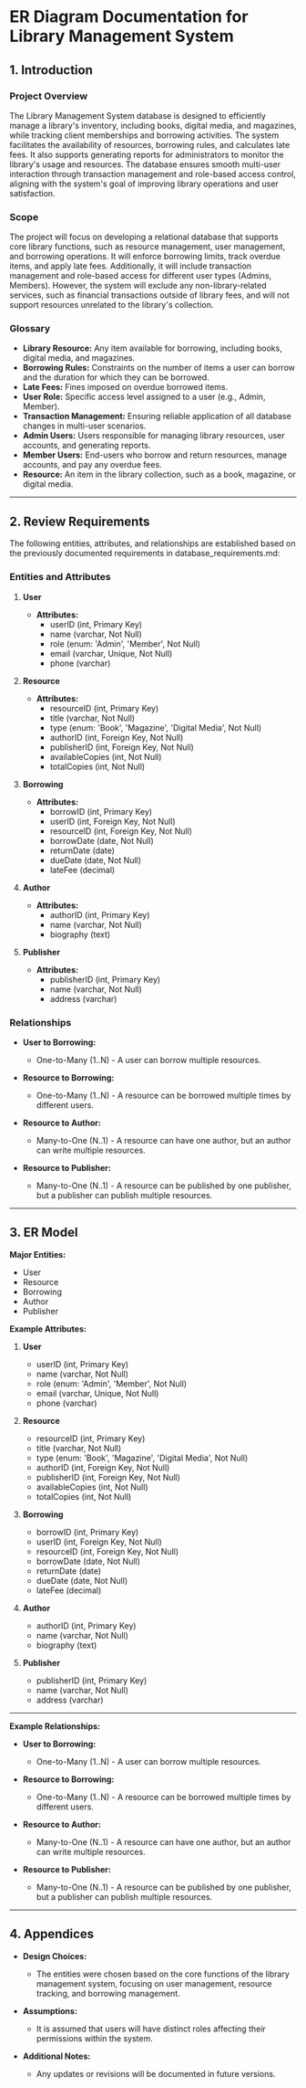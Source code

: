 # ER Diagram Documentation for Library Management System

## 1. Introduction

### Project Overview
The Library Management System database is designed to efficiently manage a library's inventory, including books, digital media, and magazines, while tracking client memberships and borrowing activities. The system facilitates the availability of resources, borrowing rules, and calculates late fees. It also supports generating reports for administrators to monitor the library's usage and resources. The database ensures smooth multi-user interaction through transaction management and role-based access control, aligning with the system's goal of improving library operations and user satisfaction.

### Scope
The project will focus on developing a relational database that supports core library functions, such as resource management, user management, and borrowing operations. It will enforce borrowing limits, track overdue items, and apply late fees. Additionally, it will include transaction management and role-based access for different user types (Admins, Members). However, the system will exclude any non-library-related services, such as financial transactions outside of library fees, and will not support resources unrelated to the library's collection.

### Glossary
- **Library Resource:** Any item available for borrowing, including books, digital media, and magazines.
- **Borrowing Rules:** Constraints on the number of items a user can borrow and the duration for which they can be borrowed.
- **Late Fees:** Fines imposed on overdue borrowed items.
- **User Role:** Specific access level assigned to a user (e.g., Admin, Member).
- **Transaction Management:** Ensuring reliable application of all database changes in multi-user scenarios.
- **Admin Users:** Users responsible for managing library resources, user accounts, and generating reports.
- **Member Users:** End-users who borrow and return resources, manage accounts, and pay any overdue fees.
- **Resource:** An item in the library collection, such as a book, magazine, or digital media.

---

## 2. Review Requirements

The following entities, attributes, and relationships are established based on the previously documented requirements in database_requirements.md:

### Entities and Attributes

1. **User**
   - **Attributes:** 
     - userID (int, Primary Key)
     - name (varchar, Not Null)
     - role (enum: 'Admin', 'Member', Not Null)
     - email (varchar, Unique, Not Null)
     - phone (varchar)

2. **Resource**
   - **Attributes:** 
     - resourceID (int, Primary Key)
     - title (varchar, Not Null)
     - type (enum: 'Book', 'Magazine', 'Digital Media', Not Null)
     - authorID (int, Foreign Key, Not Null)
     - publisherID (int, Foreign Key, Not Null)
     - availableCopies (int, Not Null)
     - totalCopies (int, Not Null)

3. **Borrowing**
   - **Attributes:** 
     - borrowID (int, Primary Key)
     - userID (int, Foreign Key, Not Null)
     - resourceID (int, Foreign Key, Not Null)
     - borrowDate (date, Not Null)
     - returnDate (date)
     - dueDate (date, Not Null)
     - lateFee (decimal)

4. **Author**
   - **Attributes:** 
     - authorID (int, Primary Key)
     - name (varchar, Not Null)
     - biography (text)

5. **Publisher**
   - **Attributes:** 
     - publisherID (int, Primary Key)
     - name (varchar, Not Null)
     - address (varchar)

### Relationships

- **User to Borrowing:** 
   - One-to-Many (1..N) - A user can borrow multiple resources.

- **Resource to Borrowing:** 
   - One-to-Many (1..N) - A resource can be borrowed multiple times by different users.

- **Resource to Author:** 
   - Many-to-One (N..1) - A resource can have one author, but an author can write multiple resources.

- **Resource to Publisher:** 
   - Many-to-One (N..1) - A resource can be published by one publisher, but a publisher can publish multiple resources.

---

## 3. ER Model

**Major Entities:**
- User
- Resource
- Borrowing
- Author
- Publisher

**Example Attributes:**

1. **User**
   - userID (int, Primary Key)
   - name (varchar, Not Null)
   - role (enum: 'Admin', 'Member', Not Null)
   - email (varchar, Unique, Not Null)
   - phone (varchar)

2. **Resource**
   - resourceID (int, Primary Key)
   - title (varchar, Not Null)
   - type (enum: 'Book', 'Magazine', 'Digital Media', Not Null)
   - authorID (int, Foreign Key, Not Null)
   - publisherID (int, Foreign Key, Not Null)
   - availableCopies (int, Not Null)
   - totalCopies (int, Not Null)

3. **Borrowing**
   - borrowID (int, Primary Key)
   - userID (int, Foreign Key, Not Null)
   - resourceID (int, Foreign Key, Not Null)
   - borrowDate (date, Not Null)
   - returnDate (date)
   - dueDate (date, Not Null)
   - lateFee (decimal)

4. **Author**
   - authorID (int, Primary Key)
   - name (varchar, Not Null)
   - biography (text)

5. **Publisher**
   - publisherID (int, Primary Key)
   - name (varchar, Not Null)
   - address (varchar)

---

**Example Relationships:**
- **User to Borrowing:** 
   - One-to-Many (1..N) - A user can borrow multiple resources.

- **Resource to Borrowing:** 
   - One-to-Many (1..N) - A resource can be borrowed multiple times by different users.

- **Resource to Author:** 
   - Many-to-One (N..1) - A resource can have one author, but an author can write multiple resources.

- **Resource to Publisher:** 
   - Many-to-One (N..1) - A resource can be published by one publisher, but a publisher can publish multiple resources.

---

## 4. Appendices

- **Design Choices:** 
  - The entities were chosen based on the core functions of the library management system, focusing on user management, resource tracking, and borrowing management.
  
- **Assumptions:** 
  - It is assumed that users will have distinct roles affecting their permissions within the system.
  
- **Additional Notes:** 
  - Any updates or revisions will be documented in future versions.


